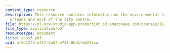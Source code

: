 ```yaml
---
content_type: resource
description: This resource contains information on the environmental history of new
  orleans and work of the city centre.
file: https://ol-ocw-studio-app-production.s3.amazonaws.com/courses/11-945-katrina-practicum-spring-2006/af8d12f3ef175a57e7488bd1feb214ca_sess5.pdf
file_type: application/pdf
resourcetype: Document
title: sess5.pdf
uid: af8d12f3-ef17-5a57-e748-8bd1feb214ca
---
```


